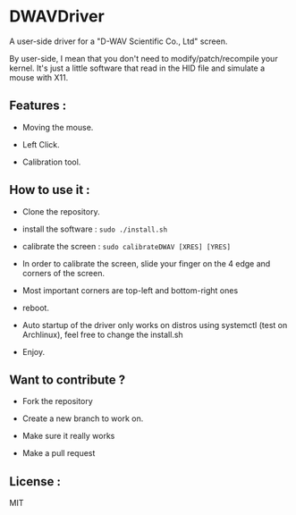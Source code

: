 # DWAVDriver
A user-side driver for a "D-WAV Scientific Co., Ltd" screen.

By user-side, I mean that you don't need to modify/patch/recompile your kernel. It's just a little software that read in the HID file and simulate a mouse with X11.


## Features :

* Moving the mouse.

* Left Click.

* Calibration tool.


## How to use it :

* Clone the repository.

* install the software : `sudo ./install.sh`

* calibrate the screen : `sudo calibrateDWAV [XRES] [YRES]` 

 * In order to calibrate the screen, slide your finger on the 4 edge and corners of the screen.

 * Most important corners are top-left and bottom-right ones

* reboot.

 * Auto startup of the driver only works on distros using systemctl (test on Archlinux), feel free to change the install.sh

* Enjoy.


## Want to contribute ?

 * Fork the repository

 * Create a new branch to work on.

 * Make sure it really works

 * Make a pull request


## License :

MIT
